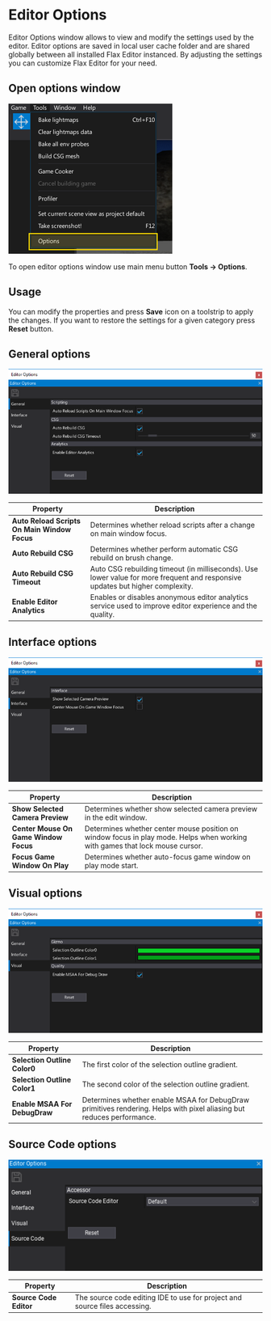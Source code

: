 # Editor Options

Editor Options window allows to view and modify the settings used by the editor. Editor options are saved in local user cache folder and are shared globally between all installed Flax Editor instanced. By adjusting the settings you can customize Flax Editor for your need.

## Open options window

![Open Editor Options](media/open-options.png)

To open editor options window use main menu button **Tools -> Options**.

## Usage

You can modify the properties and press **Save** icon on a toolstrip to apply the changes. If you want to restore the settings for a given category press **Reset** button.

## General options

![General Options](media/options-general.png)

| Property | Description |
|--------|--------|
| **Auto Reload Scripts On Main Window Focus** | Determines whether reload scripts after a change on main window focus. |
| **Auto Rebuild CSG** | Determines whether perform automatic CSG rebuild on brush change. |
| **Auto Rebuild CSG Timeout** | Auto CSG rebuilding timeout (in milliseconds). Use lower value for more frequent and responsive updates but higher complexity. |
| **Enable Editor Analytics** | Enables or disables anonymous editor analytics service used to improve editor experience and the quality. |

## Interface options

![Interface Options](media/options-interface.png)

| Property | Description |
|--------|--------|
| **Show Selected Camera Preview** | Determines whether show selected camera preview in the edit window. |
| **Center Mouse On Game Window Focus** | Determines whether center mouse position on window focus in play mode. Helps when working with games that lock mouse cursor. |
| **Focus Game Window On Play** | Determines whether auto-focus game window on play mode start. |

## Visual options

![Visual Options](media/options-visual.png)

| Property | Description |
|--------|--------|
| **Selection Outline Color0** | The first color of the selection outline gradient. |
| **Selection Outline Color1** | The second color of the selection outline gradient. |
| **Enable MSAA For DebugDraw** | Determines whether enable MSAA for DebugDraw primitives rendering. Helps with pixel aliasing but reduces performance. |

## Source Code options

![Source Code Options](media/options-source-code.png)

| Property | Description |
|--------|--------|
| **Source Code Editor** | The source code editing IDE to use for project and source files accessing. |
